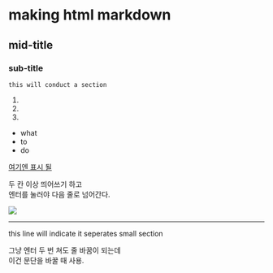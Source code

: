 # making html markdown
## mid-title
### sub-title
    this will conduct a section

1.
2.
3.
- what
- to
- do

[여기엔 표시 될](https://github.com/atarvis/)

두 칸 이상 띄어쓰기 하고  
엔터를 눌러야 다음 줄로 넘어간다.

<img src=http://www.vidanta.com/my-vidanta-new-content/imagenes/vidanta%20tennis/Carousel/tennis-banner-3.jpg>

---
this line will indicate it seperates small section

그냥 엔터 두 번 쳐도 줄 바꿈이 되는데  
이건 문단을 바꿀 때 사용.

